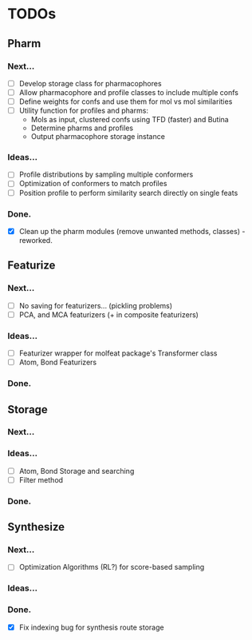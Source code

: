 # TODOs

## Pharm
### Next...
- [ ] Develop storage class for pharmacophores
- [ ] Allow pharmacophore and profile classes to include multiple confs
- [ ] Define weights for confs and use them for mol vs mol similarities
- [ ] Utility function for profiles and pharms:
    - Mols as input, clustered confs using TFD (faster) and Butina
    - Determine pharms and profiles
    - Output pharmacophore storage instance

### Ideas...
- [ ] Profile distributions by sampling multiple conformers
- [ ] Optimization of conformers to match profiles
- [ ] Position profile to perform similarity search directly on single feats

### Done.
- [x] Clean up the pharm modules (remove unwanted methods, classes) - reworked.

## Featurize
### Next...
- [ ] No saving for featurizers... (pickling problems)
- [ ] PCA, and MCA featurizers (+ in composite featurizers)

### Ideas...
- [ ] Featurizer wrapper for molfeat package's Transformer class
- [ ] Atom, Bond Featurizers

### Done.

## Storage
### Next...

### Ideas...
- [ ] Atom, Bond Storage and searching
- [ ] Filter method

### Done.

## Synthesize
### Next...
- [ ] Optimization Algorithms (RL?) for score-based sampling

### Ideas...

### Done.
- [x] Fix indexing bug for synthesis route storage
